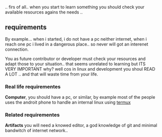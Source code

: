 
.. firs of all.. when you start to learn something you should check your available resources agains the needs .. 

## requirements

By example… when i started, i do not have a pc neither internet, when i reach one pc i lived in a dangerous place.. so never will got an interenet connection.

You as future contributor or developer must check your resources and adapt those to your situation.. that seems unrelated to learning but ITS VERY IMPORTANT why? well cos in linux and development you shoul READ A LOT .. and that will waste time from your life.

### Real life requirementes

**Computer**, you should have a pc, or similar, by example most of the people uses the androit phone to handle an internal linux using [termux](termux-pending-file.md) 

### Related requirementes

**Artifacts** you will need a knowed editor, a god knowledge of git and minimal bandwitch of internet network..  